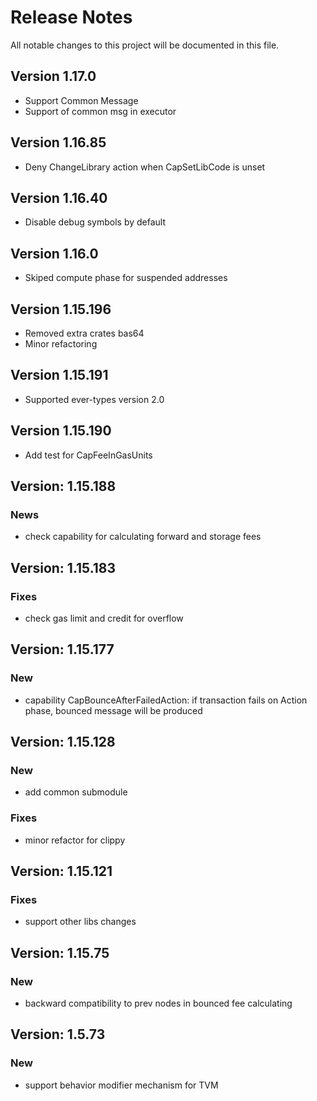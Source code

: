 # Release Notes

All notable changes to this project will be documented in this file.

## Version 1.17.0

- Support Common Message
- Support of common msg in executor

## Version 1.16.85

- Deny ChangeLibrary action when CapSetLibCode is unset

## Version 1.16.40

- Disable debug symbols by default

## Version 1.16.0

- Skiped compute phase for suspended addresses

## Version 1.15.196

- Removed extra crates bas64
- Minor refactoring

## Version 1.15.191

- Supported ever-types version 2.0

## Version 1.15.190

- Add test for CapFeeInGasUnits

## Version: 1.15.188

### News

- check capability for calculating forward and storage fees

## Version: 1.15.183

### Fixes

- check gas limit and credit for overflow

## Version: 1.15.177

### New

- capability CapBounceAfterFailedAction: if transaction fails on Action phase,
bounced message will be produced 

## Version: 1.15.128

### New

- add common submodule

### Fixes

- minor refactor for clippy

## Version: 1.15.121

### Fixes

- support other libs changes
## Version: 1.15.75

### New

- backward compatibility to prev nodes in bounced fee calculating

## Version: 1.5.73

### New

- support behavior modifier mechanism for TVM
